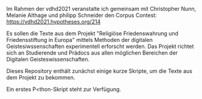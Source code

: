 Im Rahmen der vdhd2021 veranstalte ich gemeinsam mit Christopher Nunn, Melanie Althage und philipp Schneider den Corpus Contest:
https://vdhd2021.hypotheses.org/214

Es sollen die Texte aus dem Projekt "Religiöse Friedenswahrung und Friedensstiftung in Europa" mittels Methoden der digitalen Geistesiwssenschaften experimentell erforscht werden. 
Das Projekt richtet sich an Studierende und Prädocs aus allen möglichen Bereichen der Digitalen Geisteswissenschaften. 

Dieses Repository enthält zunächst einige kurze Skripte, um die Texte aus dem Projekt zu bekommen. 

Ein erstes P<thon-Skript steht zur Verfügung. 

